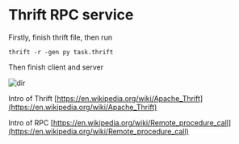 # Thrift RPC service

Firstly, finish thrift file, then run

```
thrift -r -gen py task.thrift
```
Then finish client and server

![dir](https://ws3.sinaimg.cn/large/0069RVTdly1fu972gae6mj30fm0n6765.jpg)

Intro of Thrift
[https://en.wikipedia.org/wiki/Apache_Thrift](https://en.wikipedia.org/wiki/Apache_Thrift)

Intro of RPC
[https://en.wikipedia.org/wiki/Remote_procedure_call](https://en.wikipedia.org/wiki/Remote_procedure_call)